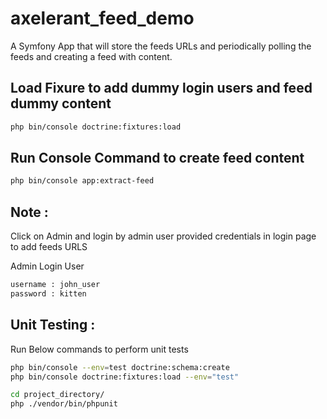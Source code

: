 # axelerant_feed_demo
A Symfony App that will store the feeds URLs and periodically polling the feeds and creating a feed with content.


Load Fixure to add dummy login users and feed dummy content
------------
```bash 
php bin/console doctrine:fixtures:load
```

Run Console Command to create feed content
------------
```bash 
php bin/console app:extract-feed
```


Note : 
------------
Click on Admin and login by admin user provided credentials in login page to add feeds URLS

Admin Login User
```bash
username : john_user
password : kitten
```

Unit Testing : 
------------
Run Below commands to perform unit tests

```bash
php bin/console --env=test doctrine:schema:create
php bin/console doctrine:fixtures:load --env="test"

cd project_directory/
php ./vendor/bin/phpunit
```